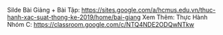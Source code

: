 Silde Bài Giảng + Bài Tập: https://sites.google.com/a/hcmus.edu.vn/thuc-hanh-xac-suat-thong-ke-2019/home/bai-giang
Xem Thêm: Thực Hành Nhóm C: https://classroom.google.com/c/NTQ4NDE2ODQwNTkw
